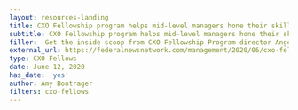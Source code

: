 ```yaml
---
layout: resources-landing
title: CXO Fellowship program helps mid-level managers hone their skills
subtitle: CXO Fellowship program helps mid-level managers hone their skills
filler:  Get the inside scoop from CXO Fellowship Program director Angela McPherson (a program alum herself!) about the invaluable experience CXO Fellows from across government gain in the year-long program. 
external_url: https://federalnewsnetwork.com/management/2020/06/cxo-fellowship-program-helps-mid-level-managers-hone-their-skills/
type: CXO Fellows
date: June 12, 2020
has_date: 'yes'
author: Amy Bontrager
filters: cxo-fellows
---
```

